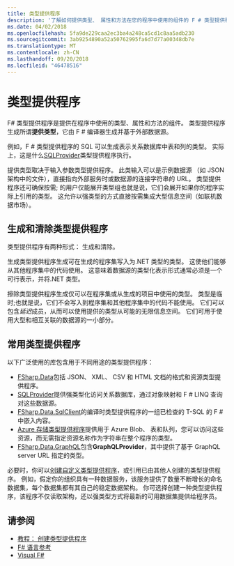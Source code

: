 ```yaml
---
title: 类型提供程序
description: '了解如何提供类型、 属性和方法在您的程序中使用的组件的 F # 类型提供程序。'
ms.date: 04/02/2018
ms.openlocfilehash: 5fa9de229caa2ec3ba4a248ca5cd1c8aa5adb230
ms.sourcegitcommit: 3ab9254890a52a50762995fa6d7d77a00348db7e
ms.translationtype: MT
ms.contentlocale: zh-CN
ms.lasthandoff: 09/20/2018
ms.locfileid: "46478516"
---
```

# <a name="type-providers"></a>类型提供程序

F# 类型提供程序是提供在程序中使用的类型、属性和方法的组件。 类型提供程序生成所谓**提供类型**，它由 F # 编译器生成并基于外部数据源。

例如，F # 类型提供程序的 SQL 可以生成表示关系数据库中表和列的类型。 实际上，这是什么[SQLProvider](https://fsprojects.github.io/SQLProvider/)类型提供程序执行。

提供类型取决于输入参数类型提供程序。 此类输入可以是示例数据源 （如 JSON 架构中的文件），直接指向外部服务时或数据源的连接字符串的 URL。 类型提供程序还可确保按需; 的用户仅能展开类型组也就是说，它们会展开如果你的程序实际上引用的类型。 这允许以强类型的方式直接按需集成大型信息空间（如联机数据市场）。

## <a name="generative-and-erased-type-providers"></a>生成和清除类型提供程序

类型提供程序有两种形式： 生成和清除。

生成类型提供程序生成可在生成的程序集写入为.NET 类型的类型。 这使他们能够从其他程序集中的代码使用。 这意味着数据源的类型化表示形式通常必须是一个可行表示，并将.NET 类型。

擦除类型提供程序生成仅可以在程序集或从生成的项目中使用的类型。 类型是临时;也就是说，它们不会写入到程序集和其他程序集中的代码不能使用。 它们可以包含*延迟*成员，从而可以使用提供的类型从可能的无限信息空间。 它们可用于使用大型和相互关联的数据源的一小部分。

## <a name="commonly-used-type-providers"></a>常用类型提供程序

以下广泛使用的库包含用于不同用途的类型提供程序：

- [FSharp.Data](https://fsharp.github.io/FSharp.Data/)包括 JSON、 XML、 CSV 和 HTML 文档的格式和资源类型提供程序。
- [SQLProvider](https://fsprojects.github.io/SQLProvider/)提供强类型化访问关系数据库，通过对象映射和 F # LINQ 查询对这些数据源。
- [FSharp.Data.SqlClient](https://fsprojects.github.io/FSharp.Data.SqlClient/)的编译时类型提供程序的一组已检查的 T-SQL 的 F # 中嵌入内容。
- [Azure 存储类型提供程序](https://fsprojects.github.io/AzureStorageTypeProvider/)提供用于 Azure Blob、 表和队列，您可以访问这些资源，而无需指定资源名称作为字符串在整个程序的类型。
- [FSharp.Data.GraphQL](https://fsprojects.github.io/FSharp.Data.GraphQL/index.html)包含**GraphQLProvider**，其中提供了基于 GraphQL server URL 指定的类型。

必要时，你可以[创建自定义类型提供程序](creating-a-type-provider.md)，或引用已由其他人创建的类型提供程序。 例如，假定你的组织具有一种数据服务，该服务提供了数量不断增长的命名数据集，每个数据集都有其自己的稳定数据架构。 你可选择创建一种类型提供程序，该程序不仅读取架构，还以强类型方式将最新的可用数据集提供给程序员。

## <a name="see-also"></a>请参阅

- [教程： 创建类型提供程序](creating-a-type-provider.md)
- [F# 语言参考](../../language-reference/index.md)
- [Visual F#](../../index.md)
